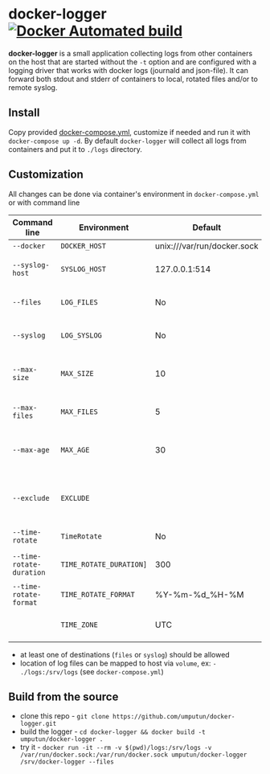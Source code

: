 # docker-logger [![Docker Automated build](https://img.shields.io/docker/automated/jrottenberg/ffmpeg.svg)](https://hub.docker.com/r/umputun/docker-logger/)

**docker-logger** is a small application collecting logs from other containers on the host that are started without
the `-t` option and are configured with a logging driver that works with docker logs (journald and json-file).
It can forward both stdout and stderr of containers to local, rotated files and/or to remote syslog.

## Install

Copy provided [docker-compose.yml](https://github.com/umputun/docker-logger/blob/master/docker-compose.yml), customize if needed and run it with `docker-compose up -d`. By default `docker-logger` will collect all logs from containers and put it to `./logs` directory.

## Customization

All changes can be done via container's environment in `docker-compose.yml` or with command line

| Command line              | Environment            | Default                     | Description                               |
| ---------------           | -------------          | --------------------------- | ----------------------------------------- |
| `--docker`                | `DOCKER_HOST`          | unix:///var/run/docker.sock | docker host                               |
| `--syslog-host`           | `SYSLOG_HOST`          | 127.0.0.1:514               | syslog remote host (udp4)                 |
| `--files`                 | `LOG_FILES`            | No                          | enable logging to files                   |
| `--syslog`                | `LOG_SYSLOG`           | No                          | enable logging to syslog                  |
| `--max-size`              | `MAX_SIZE`             | 10                          | size of log triggering rotation (MB)      |
| `--max-files`             | `MAX_FILES`            | 5                           | number of rotated files to retain         |
| `--max-age`               | `MAX_AGE`              | 30                          | maximum number of days to retain          |
| `--exclude`               | `EXCLUDE`              |                             | excluded container names, comma separated |
| `--time-rotate `          | `TimeRotate`           | No                          | enable time roate mode                    |
| `--time-rotate-duration`  | `TIME_ROTATE_DURATION]`| 300                         | time roate duration second                |
| `--time-rotate-format`    | `TIME_ROTATE_FORMAT`   | %Y-%m-%d_%H-%M              | time roate format                         |
|                           | `TIME_ZONE`            | UTC                         | Time zone for container                   |


- at least one of destinations (`files` or `syslog`) should be allowed
- location of log files can be mapped to host via `volume`, ex: `- ./logs:/srv/logs` (see `docker-compose.yml`)

## Build from the source

- clone this repo - `git clone https://github.com/umputun/docker-logger.git`
- build the logger - `cd docker-logger && docker build -t umputun/docker-logger .`
- try it - `docker run -it --rm -v $(pwd)/logs:/srv/logs -v /var/run/docker.sock:/var/run/docker.sock umputun/docker-logger /srv/docker-logger --files`
